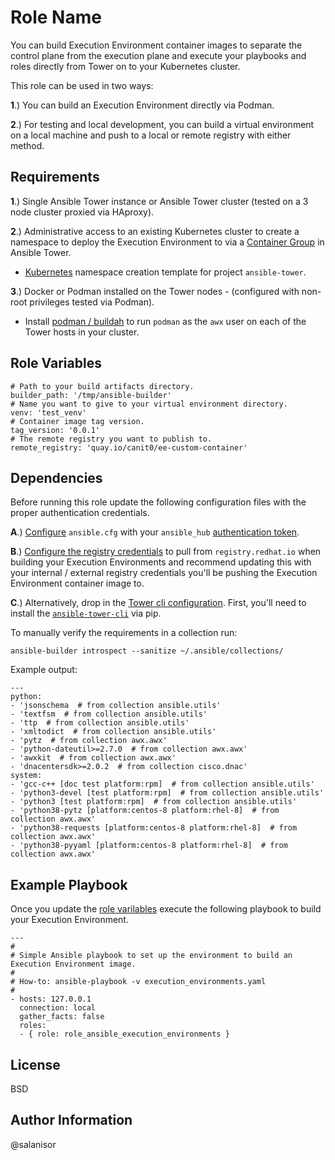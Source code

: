 Role Name
=========

You can build Execution Environment container images to separate the control plane from the execution plane and execute your playbooks and roles directly from Tower on to your Kubernetes cluster.

This role can be used in two ways:

**1**.) You can build an Execution Environment directly via Podman. 

**2**.) For testing and local development, you can build a virtual environment on a local machine and push to a local or remote registry with either method.

Requirements
------------


**1**.) Single Ansible Tower instance or Ansible Tower cluster (tested on a 3 node cluster proxied via HAproxy).

**2**.) Administrative access to an existing Kubernetes cluster to create a namespace to deploy the Execution Environment to via a [Container Group](https://docs.ansible.com/ansible-tower/latest/html/administration/external_execution_envs.html#ag-container-groups) in Ansible Tower.

  - [Kubernetes](https://github.com/salanisor/role_ansible_execution_environments/blob/master/files/execution-environments-k8s-template.yaml) namespace creation template for project `ansible-tower`.

**3**.) Docker or Podman installed on the Tower nodes - (configured with non-root privileges tested via Podman).

  - Install [podman / buildah](https://github.com/salanisor/role_ansible_execution_environments/blob/master/files/pb_buildah.yaml) to run `podman` as the `awx` user on each of the Tower hosts in your cluster.


Role Variables
--------------

    # Path to your build artifacts directory.
    builder_path: '/tmp/ansible-builder'
    # Name you want to give to your virtual environment directory.
    venv: 'test_venv'
    # Container image tag version.
    tag_version: '0.0.1'
    # The remote registry you want to publish to.
    remote_registry: 'quay.io/canit0/ee-custom-container'



Dependencies
------------

Before running this role update the following configuration files with the proper authentication credentials.

**A**.) [Configure](https://access.redhat.com/documentation/en-us/red_hat_ansible_automation_platform/1.0/html/getting_started_with_red_hat_ansible_automation_hub/proc-configure-automation-hub-server) `ansible.cfg` with your `ansible_hub` [authentication token](https://access.redhat.com/documentation/en-us/red_hat_ansible_automation_platform/1.0/html/getting_started_with_red_hat_ansible_automation_hub/proc-create-api-token).

**B**.) [Configure the registry credentials](https://access.redhat.com/terms-based-registry/) to pull from `registry.redhat.io` when building your Execution Environments and recommend updating this with your internal / external registry credentials you'll be pushing the Execution Environment container image to.

**C**.) Alternatively, drop in the [Tower cli configuration](https://tower-cli.readthedocs.io/en/latest/quickstart.html). First, you'll need to install the [`ansible-tower-cli`](https://tower-cli.readthedocs.io/en/latest/install.html) via pip.


To manually verify the requirements in a collection run:

    ansible-builder introspect --sanitize ~/.ansible/collections/

Example output:

    ---
    python:
    - 'jsonschema  # from collection ansible.utils'
    - 'textfsm  # from collection ansible.utils'
    - 'ttp  # from collection ansible.utils'
    - 'xmltodict  # from collection ansible.utils'
    - 'pytz  # from collection awx.awx'
    - 'python-dateutil>=2.7.0  # from collection awx.awx'
    - 'awxkit  # from collection awx.awx'
    - 'dnacentersdk>=2.0.2  # from collection cisco.dnac'
    system:
    - 'gcc-c++ [doc test platform:rpm]  # from collection ansible.utils'
    - 'python3-devel [test platform:rpm]  # from collection ansible.utils'
    - 'python3 [test platform:rpm]  # from collection ansible.utils'
    - 'python38-pytz [platform:centos-8 platform:rhel-8]  # from collection awx.awx'
    - 'python38-requests [platform:centos-8 platform:rhel-8]  # from collection awx.awx'
    - 'python38-pyyaml [platform:centos-8 platform:rhel-8]  # from collection awx.awx'


Example Playbook
----------------

Once you update the [role varilables](https://github.com/salanisor/role_ansible_execution_environments#role-variables) execute the following playbook to build your Execution Environment.

    ---
    #
    # Simple Ansible playbook to set up the environment to build an Execution Environment image.
    #
    # How-to: ansible-playbook -v execution_environments.yaml
    #
    - hosts: 127.0.0.1
      connection: local
      gather_facts: false
      roles:
      - { role: role_ansible_execution_environments }

License
-------

BSD

Author Information
------------------

@salanisor
